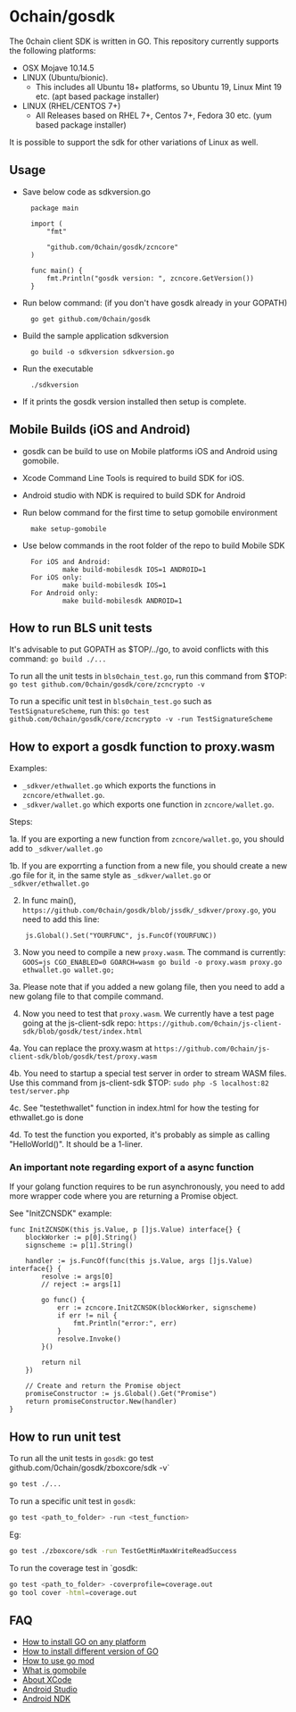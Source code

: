 # 0chain/gosdk
The 0chain client SDK is written in GO.
This repository currently supports the following platforms:
- OSX Mojave 10.14.5
- LINUX (Ubuntu/bionic).
  - This includes all Ubuntu 18+ platforms, so Ubuntu 19, Linux Mint 19 etc. (apt based package installer)
- LINUX (RHEL/CENTOS 7+)
  - All Releases based on RHEL 7+, Centos 7+, Fedora 30 etc. (yum based package installer)

It is possible to support the sdk for other variations of Linux as well.

## Usage
- Save below code as sdkversion.go

        package main

        import (
            "fmt"

            "github.com/0chain/gosdk/zcncore"
        )

        func main() {
            fmt.Println("gosdk version: ", zcncore.GetVersion())
        }

- Run below command: (if you don't have gosdk already in your GOPATH)

        go get github.com/0chain/gosdk
- Build the sample application sdkversion

        go build -o sdkversion sdkversion.go
- Run the executable

        ./sdkversion
- If it prints the gosdk version installed then setup is complete.


## Mobile Builds (iOS and Android) ##
- gosdk can be build to use on Mobile platforms iOS and Android using gomobile.
- Xcode Command Line Tools is required to build SDK for iOS.
- Android studio with NDK is required to build SDK for Android
- Run below command for the first time to setup gomobile environment

        make setup-gomobile

- Use below commands in the root folder of the repo to build Mobile SDK

        For iOS and Android:
                make build-mobilesdk IOS=1 ANDROID=1
        For iOS only:
                make build-mobilesdk IOS=1
        For Android only:
                make build-mobilesdk ANDROID=1

## How to run BLS unit tests ##

It's advisable to put GOPATH as $TOP/../go, to avoid conflicts with this command: `go build ./...`

To run all the unit tests in `bls0chain_test.go`, run this command from $TOP: `go test github.com/0chain/gosdk/core/zcncrypto -v`

To run a specific unit test in `bls0chain_test.go` such as `TestSignatureScheme`, run this: `go test github.com/0chain/gosdk/core/zcncrypto -v -run TestSignatureScheme`

## How to export a gosdk function to proxy.wasm ##

Examples:
* `_sdkver/ethwallet.go` which exports the functions in `zcncore/ethwallet.go`.
* `_sdkver/wallet.go` which exports one function in `zcncore/wallet.go`.

Steps:

1a. If you are exporting a new function from `zcncore/wallet.go`, you should add to `_sdkver/wallet.go`

1b. If you are exporrting a function from a new file, you should create a new .go file for it, in the same style as `_sdkver/wallet.go` or `_sdkver/ethwallet.go`

2. In func main(), `https://github.com/0chain/gosdk/blob/jssdk/_sdkver/proxy.go`, you need to add this line:

```
	js.Global().Set("YOURFUNC", js.FuncOf(YOURFUNC))
```

3. Now you need to compile a new `proxy.wasm`. The command is currently: `GOOS=js CGO_ENABLED=0 GOARCH=wasm go build -o proxy.wasm proxy.go ethwallet.go wallet.go;`

3a. Please note that if you added a new golang file, then you need to add a new golang file to that compile command.

4. Now you need to test that `proxy.wasm`. We currently have a test page going at the js-client-sdk repo: `https://github.com/0chain/js-client-sdk/blob/gosdk/test/index.html`

4a. You can replace the proxy.wasm at `https://github.com/0chain/js-client-sdk/blob/gosdk/test/proxy.wasm`

4b. You need to startup a special test server in order to stream WASM files. Use this command from js-client-sdk $TOP: `sudo php -S localhost:82 test/server.php`

4c. See "testethwallet" function in index.html for how the testing for ethwallet.go is done

4d. To test the function you exported, it's probably as simple as calling "HelloWorld()". It should be a 1-liner.

### An important note regarding export of a async function

If your golang function requires to be run asynchronously, you need to add more wrapper code where you are returning a Promise object.

See "InitZCNSDK" example:

```
func InitZCNSDK(this js.Value, p []js.Value) interface{} {
	blockWorker := p[0].String()
	signscheme := p[1].String()

	handler := js.FuncOf(func(this js.Value, args []js.Value) interface{} {
		resolve := args[0]
		// reject := args[1]

		go func() {
			err := zcncore.InitZCNSDK(blockWorker, signscheme)
			if err != nil {
				fmt.Println("error:", err)
			}
			resolve.Invoke()
		}()

		return nil
	})

	// Create and return the Promise object
	promiseConstructor := js.Global().Get("Promise")
	return promiseConstructor.New(handler)
}
```

## How to run unit test ##

To run all the unit tests in `gosdk`: go test github.com/0chain/gosdk/zboxcore/sdk -v`
```bash
go test ./...
```

To run a specific unit test in `gosdk`:
```bash
go test <path_to_folder> -run <test_function>
```

Eg:
```bash
go test ./zboxcore/sdk -run TestGetMinMaxWriteReadSuccess
```

To run the coverage test in `gosdk:
```bash
go test <path_to_folder> -coverprofile=coverage.out
go tool cover -html=coverage.out
```

## FAQ ##

- [How to install GO on any platform](https://golang.org/doc/install)
- [How to install different version of GO](https://golang.org/doc/install#extra_versions)
- [How to use go mod](https://blog.golang.org/using-go-modules)
- [What is gomobile](https://godoc.org/golang.org/x/mobile/cmd/gomobile)
- [About XCode](https://developer.apple.com/xcode/)
- [Android Studio](https://developer.android.com/studio)
- [Android NDK](https://developer.android.com/ndk/)
